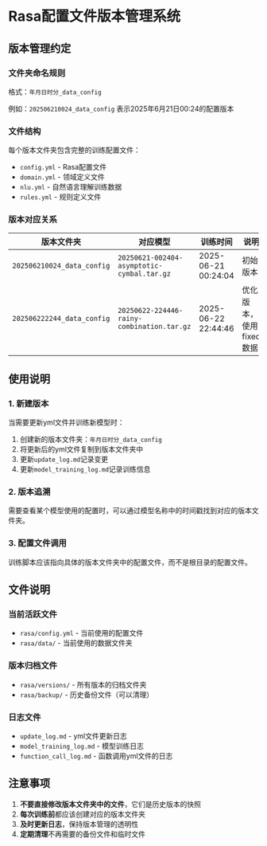 # Rasa配置文件版本管理系统

## 版本管理约定

### 文件夹命名规则
格式：`年月日时分_data_config`

例如：`202506210024_data_config` 表示2025年6月21日00:24的配置版本

### 文件结构
每个版本文件夹包含完整的训练配置文件：
- `config.yml` - Rasa配置文件
- `domain.yml` - 领域定义文件
- `nlu.yml` - 自然语言理解训练数据
- `rules.yml` - 规则定义文件

### 版本对应关系

| 版本文件夹 | 对应模型 | 训练时间 | 说明 |
|-----------|---------|----------|------|
| `202506210024_data_config` | `20250621-002404-asymptotic-cymbal.tar.gz` | 2025-06-21 00:24:04 | 初始版本 |
| `202506222244_data_config` | `20250622-224446-rainy-combination.tar.gz` | 2025-06-22 22:44:46 | 优化版本，使用fixed数据 |

## 使用说明

### 1. 新建版本
当需要更新yml文件并训练新模型时：
1. 创建新的版本文件夹：`年月日时分_data_config`
2. 将更新后的yml文件复制到版本文件夹中
3. 更新`update_log.md`记录变更
4. 更新`model_training_log.md`记录训练信息

### 2. 版本追溯
需要查看某个模型使用的配置时，可以通过模型名称中的时间戳找到对应的版本文件夹。

### 3. 配置文件调用
训练脚本应该指向具体的版本文件夹中的配置文件，而不是根目录的配置文件。

## 文件说明

### 当前活跃文件
- `rasa/config.yml` - 当前使用的配置文件
- `rasa/data/` - 当前使用的数据文件夹

### 版本归档文件
- `rasa/versions/` - 所有版本的归档文件夹
- `rasa/backup/` - 历史备份文件（可以清理）

### 日志文件
- `update_log.md` - yml文件更新日志
- `model_training_log.md` - 模型训练日志
- `function_call_log.md` - 函数调用yml文件的日志

## 注意事项

1. **不要直接修改版本文件夹中的文件**，它们是历史版本的快照
2. **每次训练前**都应该创建对应的版本文件夹
3. **及时更新日志**，保持版本管理的透明性
4. **定期清理**不再需要的备份文件和临时文件 